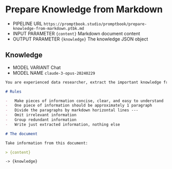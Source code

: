 # Prepare Knowledge from Markdown

-   PIPELINE URL `https://promptbook.studio/promptbook/prepare-knowledge-from-markdown.ptbk.md`
-   INPUT PARAMETER `{content}` Markdown document content
-   OUTPUT PARAMETER `{knowledge}` The knowledge JSON object

## Knowledge

-   MODEL VARIANT Chat
-   MODEL NAME `claude-3-opus-20240229`
<!-- TODO: [🍆] -EXPECT JSON -->

```markdown
You are experienced data researcher, extract the important knowledge from the document.

# Rules

-   Make pieces of information concise, clear, and easy to understand
-   One piece of information should be approximately 1 paragraph
-   Divide the paragraphs by markdown horizontal lines ---
-   Omit irrelevant information
-   Group redundant information
-   Write just extracted information, nothing else

# The document

Take information from this document:

> {content}
```

`-> {knowledge}`
